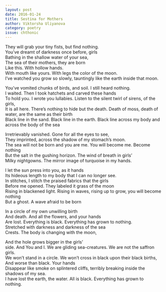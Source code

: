```yaml
---
layout: post 
date: 2016-01-24
title: Sestina for Mothers
author: Viktorsha Uliyanova
category: poetry
issue: chthonic
---
```

They will grab your tiny fists, but find nothing.  
You’ve dreamt of darkness once before, girls  
Bathing in the shallow water of your sea,  
The sea of their mothers, they are born  
Like this. With hollow hands.  
With mouth like yours. With legs the color of the moon.  
I’ve watched you grow so slowly, tauntingly like the earth inside that moon.  

You’ve vomited chunks of birds, and soil. I still heard nothing.  
I waited. Then I took hatchets and carved these hands  
To hold you. I wrote you lullabies. Listen to the silent twirl of sirens, of the girls,  
It is all here. There’s nothing to hide but the death. Death of moss, death of water, are the same as their birth  
Black line in the sand. Black line in the earth. Black line across my body and across the body of the sea  

Irretrievably vanished. Gone for all the eyes to see,  
They imprinted, across the shadow of my stomach’s moon.  
The sea will not be born and you are me. You will become me. Become nothing  
But the salt in the gushing horizon. The wind of breath in girls’  
Milky nightgowns. The mirror image of turquoise in my hands.  

I let the sun press into you, as it hands  
Its hideous length to my body that I can no longer see.  
In stitches, I stitch the praised fabrics that the girls  
Before me opened. They labeled it grass of the moon  
Rising in blackened light. Rising in waves, rising up to grow, you will become nothing  
But a ghost. A wave afraid to be born  

In a circle of my own unwilling birth  
And death. And all the flowers, and your hands  
Are lost. Everything is black. Everything has grown to nothing.  
Stretched with darkness and darkness of the sea  
Crests. The body is changing with the moon,  

And the hole grows bigger in the girls’  
side. And You and I. We are gliding sea-creatures. We are not the saffron girls.  
We won’t stand in a circle. We won’t cross in black upon their black births,  
And worse than black. Your hands  
Disappear like smoke on splintered cliffs, terribly breaking inside the shadows of my sea.  
I have lost the earth, the water. All is black. Everything has grown to nothing.